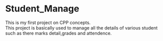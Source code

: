 # Student_Manage
This is my first project on CPP concepts.
<br>
This project is basically used to manage all the details of various student such as there marks detail,grades and attendence.

